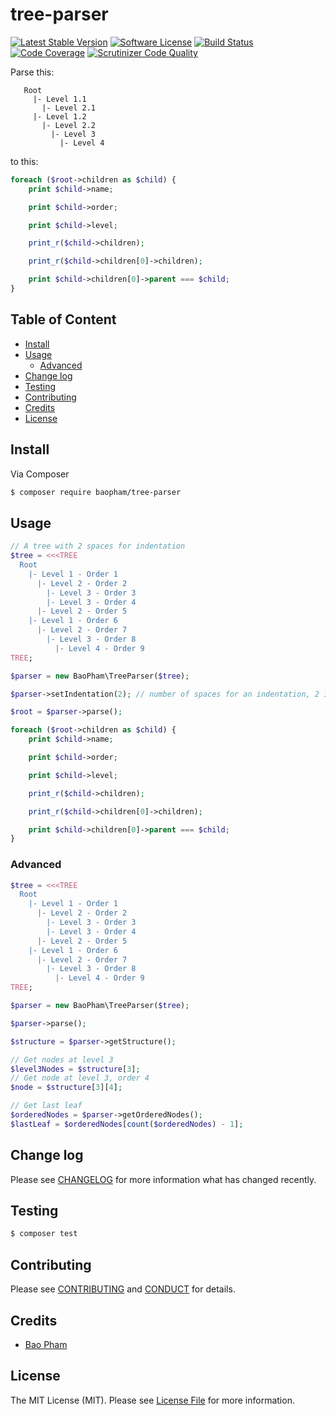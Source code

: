 # tree-parser

[![Latest Stable Version](https://poser.pugx.org/baopham/tree-parser/v/stable)](https://packagist.org/packages/baopham/tree-parser)
[![Software License][ico-license]](LICENSE.md)
[![Build Status](https://travis-ci.org/baopham/php-tree-parser.svg?branch=master)](https://travis-ci.org/baopham/php-tree-parser)
[![Code Coverage](https://scrutinizer-ci.com/g/baopham/php-tree-parser/badges/coverage.png?b=master)](https://scrutinizer-ci.com/g/baopham/php-tree-parser/?branch=master)
[![Scrutinizer Code Quality](https://scrutinizer-ci.com/g/baopham/php-tree-parser/badges/quality-score.png?b=master)](https://scrutinizer-ci.com/g/baopham/php-tree-parser/?branch=master)

Parse this:

```
   Root
     |- Level 1.1
       |- Level 2.1
     |- Level 1.2
       |- Level 2.2
         |- Level 3
           |- Level 4
```


to this:

```php
foreach ($root->children as $child) {
    print $child->name;

    print $child->order;

    print $child->level;

    print_r($child->children);

    print_r($child->children[0]->children);

    print $child->children[0]->parent === $child;
}
```

## Table of Content
* [Install](#install)
* [Usage](#usage)
  * [Advanced](#advanced)
* [Change log](#change-log)
* [Testing](#testing)
* [Contributing](#contributing)
* [Credits](#credits)
* [License](#license)

## Install

Via Composer

``` bash
$ composer require baopham/tree-parser
```

## Usage

``` php
// A tree with 2 spaces for indentation
$tree = <<<TREE
  Root
    |- Level 1 - Order 1
      |- Level 2 - Order 2
        |- Level 3 - Order 3
        |- Level 3 - Order 4
      |- Level 2 - Order 5
    |- Level 1 - Order 6
      |- Level 2 - Order 7
        |- Level 3 - Order 8
          |- Level 4 - Order 9
TREE;

$parser = new BaoPham\TreeParser($tree);

$parser->setIndentation(2); // number of spaces for an indentation, 2 is the default.

$root = $parser->parse();

foreach ($root->children as $child) {
    print $child->name;

    print $child->order;

    print $child->level;

    print_r($child->children);

    print_r($child->children[0]->children);

    print $child->children[0]->parent === $child;
}
```

### Advanced

```php
$tree = <<<TREE
  Root
    |- Level 1 - Order 1
      |- Level 2 - Order 2
        |- Level 3 - Order 3
        |- Level 3 - Order 4
      |- Level 2 - Order 5
    |- Level 1 - Order 6
      |- Level 2 - Order 7
        |- Level 3 - Order 8
          |- Level 4 - Order 9
TREE;

$parser = new BaoPham\TreeParser($tree);

$parser->parse();

$structure = $parser->getStructure();

// Get nodes at level 3
$level3Nodes = $structure[3];
// Get node at level 3, order 4
$node = $structure[3][4];

// Get last leaf
$orderedNodes = $parser->getOrderedNodes();
$lastLeaf = $orderedNodes[count($orderedNodes) - 1];
```


## Change log

Please see [CHANGELOG](CHANGELOG.md) for more information what has changed recently.

## Testing

``` bash
$ composer test
```

## Contributing

Please see [CONTRIBUTING](CONTRIBUTING.md) and [CONDUCT](CONDUCT.md) for details.

## Credits

- [Bao Pham](https://github.com/baopham)

## License

The MIT License (MIT). Please see [License File](LICENSE.md) for more information.

[ico-version]: https://img.shields.io/packagist/v/baopham/tree-parser.svg?style=flat-square
[ico-license]: https://img.shields.io/badge/license-MIT-brightgreen.svg?style=flat-square
[ico-travis]: https://img.shields.io/travis/baopham/tree-parser/master.svg?style=flat-square
[ico-scrutinizer]: https://img.shields.io/scrutinizer/coverage/g/baopham/tree-parser.svg?style=flat-square
[ico-code-quality]: https://img.shields.io/scrutinizer/g/baopham/tree-parser.svg?style=flat-square
[ico-downloads]: https://img.shields.io/packagist/dt/baopham/tree-parser.svg?style=flat-square

[link-packagist]: https://packagist.org/packages/baopham/tree-parser
[link-travis]: https://travis-ci.org/baopham/tree-parser
[link-scrutinizer]: https://scrutinizer-ci.com/g/baopham/tree-parser/code-structure
[link-code-quality]: https://scrutinizer-ci.com/g/baopham/tree-parser
[link-downloads]: https://packagist.org/packages/baopham/tree-parser
[link-author]: https://github.com/baopham
[link-contributors]: ../../contributors
